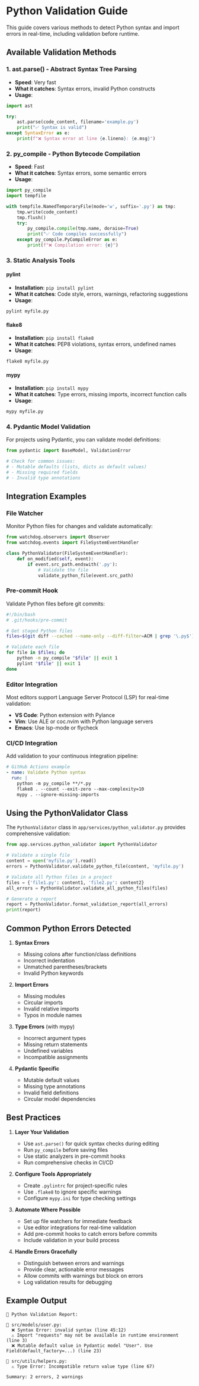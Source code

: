 # Python Validation Guide

This guide covers various methods to detect Python syntax and import errors in real-time, including validation before runtime.

## Available Validation Methods

### 1. **ast.parse() - Abstract Syntax Tree Parsing**
- **Speed**: Very fast
- **What it catches**: Syntax errors, invalid Python constructs
- **Usage**:
```python
import ast

try:
    ast.parse(code_content, filename='example.py')
    print("✅ Syntax is valid")
except SyntaxError as e:
    print(f"❌ Syntax error at line {e.lineno}: {e.msg}")
```

### 2. **py_compile - Python Bytecode Compilation**
- **Speed**: Fast
- **What it catches**: Syntax errors, some semantic errors
- **Usage**:
```python
import py_compile
import tempfile

with tempfile.NamedTemporaryFile(mode='w', suffix='.py') as tmp:
    tmp.write(code_content)
    tmp.flush()
    try:
        py_compile.compile(tmp.name, doraise=True)
        print("✅ Code compiles successfully")
    except py_compile.PyCompileError as e:
        print(f"❌ Compilation error: {e}")
```

### 3. **Static Analysis Tools**

#### **pylint**
- **Installation**: `pip install pylint`
- **What it catches**: Code style, errors, warnings, refactoring suggestions
- **Usage**:
```bash
pylint myfile.py
```

#### **flake8**
- **Installation**: `pip install flake8`
- **What it catches**: PEP8 violations, syntax errors, undefined names
- **Usage**:
```bash
flake8 myfile.py
```

#### **mypy**
- **Installation**: `pip install mypy`
- **What it catches**: Type errors, missing imports, incorrect function calls
- **Usage**:
```bash
mypy myfile.py
```

### 4. **Pydantic Model Validation**
For projects using Pydantic, you can validate model definitions:

```python
from pydantic import BaseModel, ValidationError

# Check for common issues:
# - Mutable defaults (lists, dicts as default values)
# - Missing required fields
# - Invalid type annotations
```

## Integration Examples

### File Watcher
Monitor Python files for changes and validate automatically:

```python
from watchdog.observers import Observer
from watchdog.events import FileSystemEventHandler

class PythonValidator(FileSystemEventHandler):
    def on_modified(self, event):
        if event.src_path.endswith('.py'):
            # Validate the file
            validate_python_file(event.src_path)
```

### Pre-commit Hook
Validate Python files before git commits:

```bash
#!/bin/bash
# .git/hooks/pre-commit

# Get staged Python files
files=$(git diff --cached --name-only --diff-filter=ACM | grep '\.py$')

# Validate each file
for file in $files; do
    python -m py_compile "$file" || exit 1
    pylint "$file" || exit 1
done
```

### Editor Integration
Most editors support Language Server Protocol (LSP) for real-time validation:

- **VS Code**: Python extension with Pylance
- **Vim**: Use ALE or coc.nvim with Python language servers
- **Emacs**: Use lsp-mode or flycheck

### CI/CD Integration
Add validation to your continuous integration pipeline:

```yaml
# GitHub Actions example
- name: Validate Python syntax
  run: |
    python -m py_compile **/*.py
    flake8 . --count --exit-zero --max-complexity=10
    mypy . --ignore-missing-imports
```

## Using the PythonValidator Class

The `PythonValidator` class in `app/services/python_validator.py` provides comprehensive validation:

```python
from app.services.python_validator import PythonValidator

# Validate a single file
content = open('myfile.py').read()
errors = PythonValidator.validate_python_file(content, 'myfile.py')

# Validate all Python files in a project
files = {'file1.py': content1, 'file2.py': content2}
all_errors = PythonValidator.validate_all_python_files(files)

# Generate a report
report = PythonValidator.format_validation_report(all_errors)
print(report)
```

## Common Python Errors Detected

1. **Syntax Errors**
   - Missing colons after function/class definitions
   - Incorrect indentation
   - Unmatched parentheses/brackets
   - Invalid Python keywords

2. **Import Errors**
   - Missing modules
   - Circular imports
   - Invalid relative imports
   - Typos in module names

3. **Type Errors** (with mypy)
   - Incorrect argument types
   - Missing return statements
   - Undefined variables
   - Incompatible assignments

4. **Pydantic Specific**
   - Mutable default values
   - Missing type annotations
   - Invalid field definitions
   - Circular model dependencies

## Best Practices

1. **Layer Your Validation**
   - Use `ast.parse()` for quick syntax checks during editing
   - Run `py_compile` before saving files
   - Use static analyzers in pre-commit hooks
   - Run comprehensive checks in CI/CD

2. **Configure Tools Appropriately**
   - Create `.pylintrc` for project-specific rules
   - Use `.flake8` to ignore specific warnings
   - Configure `mypy.ini` for type checking settings

3. **Automate Where Possible**
   - Set up file watchers for immediate feedback
   - Use editor integrations for real-time validation
   - Add pre-commit hooks to catch errors before commits
   - Include validation in your build process

4. **Handle Errors Gracefully**
   - Distinguish between errors and warnings
   - Provide clear, actionable error messages
   - Allow commits with warnings but block on errors
   - Log validation results for debugging

## Example Output

```
🐍 Python Validation Report:

📄 src/models/user.py:
  ❌ Syntax Error: invalid syntax (line 45:12)
  ⚠️ Import "requests" may not be available in runtime environment (line 3)
  ❌ Mutable default value in Pydantic model "User". Use Field(default_factory=...) (line 23)

📄 src/utils/helpers.py:
  ⚠️ Type Error: Incompatible return value type (line 67)

Summary: 2 errors, 2 warnings
```